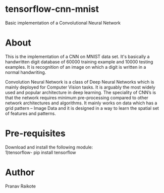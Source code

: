 # tensorflow-cnn-mnist
Basic implementation of a Convolutional Neural Network 

# About
This is the implementation of a CNN on MNIST data set. It's basically a handwritten digit database of 60000 training example and 10000 testing examples. It is recognition of an image on which a digit is written in a normal handwriting. <br>

Convolution Neural Network is a class of Deep Neural Networks which is mainly deployed for Computer Vision tasks. It is arguably the most widely used and popular architecture in deep learning. The speciality of CNN’s is that the network requires minimum pre-processing compared to other network architectures and algorithms. It mainly works on data which has a grid pattern – Image Data and it is designed in a way to learn the spatial set of features and patterns.

# Pre-requisites
Download and install the following module: <br> 
1)tensorflow- pip install tensorflow <br>

# Author
Pranav Raikote
